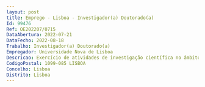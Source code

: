 ```yaml
--- 
layout: post
title: Emprego - Lisboa - Investigador(a) Doutorado(a)
Id: 99476
Ref: OE202207/0715
DataAbertura: 2022-07-21
DataFecho: 2022-08-18
Trabalho: Investigador(a) Doutorado(a)
Empregador: Universidade Nova de Lisboa
Descricao: Exercício de atividades de investigação científica no âmbito do Instituto de Etnomusicologia – Centro de Estudos em Música e Dança – Universidade Nova de Lisboa, financiado pela Fundação para a Ciência e Tecnologia através de fundos nacionais.
CodigoPostal: 1099-085 LISBOA
Concelho: Lisboa
Distrito: Lisboa
--- 
```


